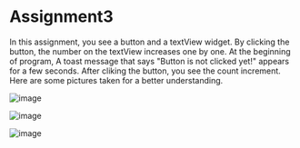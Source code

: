 # Assignment3

In this assignment, you see a button and a textView widget. By clicking the button, the number on the textView increases one by one. At the beginning of program, A toast message that says "Button is not clicked yet!" appears for a few seconds. After cliking the button, you see the count increment. Here are some pictures taken for a better understanding.

![image](https://user-images.githubusercontent.com/101211131/159394253-e402ff3c-b141-4ab1-9d41-2a9480ab0c79.png)



![image](https://user-images.githubusercontent.com/101211131/159394300-9360cb22-914e-4ca8-bf17-2524c21703d2.png)



![image](https://user-images.githubusercontent.com/101211131/159394372-629444c7-7a62-4bde-ad01-ae598aa02797.png)






